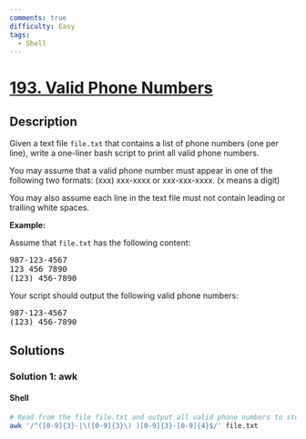 ```yaml
---
comments: true
difficulty: Easy
tags:
  - Shell
---
```


<!-- problem:start -->

# [193. Valid Phone Numbers](https://leetcode.com/problems/valid-phone-numbers)


## Description

<!-- description:start -->

<p>Given a text file <code>file.txt</code> that contains a list of phone numbers (one per line), write a one-liner bash script to print all valid phone numbers.</p>

<p>You may assume that a valid phone number must appear in one of the following two formats: (xxx) xxx-xxxx or xxx-xxx-xxxx. (x means a digit)</p>

<p>You may also assume each line in the text file must not contain leading or trailing white spaces.</p>

<p><strong class="example">Example:</strong></p>

<p>Assume that <code>file.txt</code> has the following content:</p>

<pre>
987-123-4567
123 456 7890
(123) 456-7890
</pre>

<p>Your script should output the following valid phone numbers:</p>

<pre>
987-123-4567
(123) 456-7890
</pre>

<!-- description:end -->

## Solutions

<!-- solution:start -->

### Solution 1: awk

<!-- tabs:start -->

#### Shell

```bash
# Read from the file file.txt and output all valid phone numbers to stdout.
awk '/^([0-9]{3}-|\([0-9]{3}\) )[0-9]{3}-[0-9]{4}$/' file.txt
```

<!-- tabs:end -->

<!-- solution:end -->

<!-- problem:end -->
